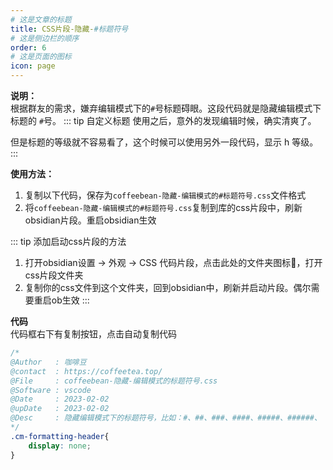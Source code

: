 ```yaml
---
# 这是文章的标题
title: CSS片段-隐藏-#标题符号
# 这是侧边栏的顺序
order: 6
# 这是页面的图标
icon: page
---
```

**说明：**  
根据群友的需求，嫌弃编辑模式下的`#`号标题碍眼。这段代码就是隐藏编辑模式下标题的 `#`号。
::: tip 自定义标题
使用之后，意外的发现编辑时候，确实清爽了。

但是标题的等级就不容易看了，这个时候可以使用另外一段代码，显示 h 等级。
:::

**使用方法：**  
1. 复制以下代码，保存为`coffeebean-隐藏-编辑模式的#标题符号.css`文件格式
2. 将`coffeebean-隐藏-编辑模式的#标题符号.css`复制到库的css片段中，刷新obsidian片段。重启obsidian生效

::: tip 添加启动css片段的方法
1. 打开obsidian设置 → 外观 → CSS 代码片段，点击此处的文件夹图标📁，打开css片段文件夹
2. 复制你的css文件到这个文件夹，回到obsidian中，刷新并启动片段。偶尔需要重启ob生效
:::

**代码**  
代码框右下有复制按钮，点击自动复制代码
```css
/* 
@Author   : 咖啡豆  
@contact  : https://coffeetea.top/  
@File     : coffeebean-隐藏-编辑模式的标题符号.css  
@Software : vscode  
@Date     : 2023-02-02  
@upDate   : 2023-02-02  
@Desc     : 隐藏编辑模式下的标题符号，比如：#、##、###、####、#####、######、  
*/  
.cm-formatting-header{  
    display: none;  
}
```